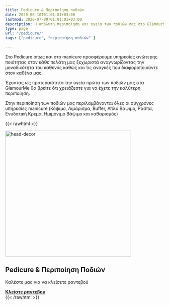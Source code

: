 ```yaml
---
title: Pedicure & Περιποίηση ποδιών
date: 2020-06-10T01:01:01+03:00
lastmod: 2020-07-09T01:01:01+03:00
description: Η απόλυτη περιποίηση και υγεία των ποδιών σας στο GlamourMe.
type: page
url: "/pedicure/"
tags: ["pedicure", "περιποίηση ποδιών" ]

---
```


Στο Pedicure όπως και στο manicure προσφέρουμε υπηρεσίες ανώτερης ποιότητας στον κάθε πελάτη μας ξεχωριστά αναγνωρίζοντας την μοναδικότητα του καθενός καθώς και τις αναγκές που διαφοροποιούντε στον καθένα μας. 

Έχοντας ως προτεραιότητα την υγεία πρώτα των ποδιών μας στα GlamourMe θα βρείτε ότι χρειάζεστε για να έχετε την καλύτερη περιποίηση.

Στην περιποίηση των ποδιών μας περιλαμβάνονται όλες οι σύγχρονες υπηρεσίες manicure (Κόψιμο, Λιμάρισμα, Βuffer, Απλό Βάψιμο, Ράσπα, Ενυδατική Κρέμα, Ημιμόνιμο Βάψιμο και καθαρισμός)


{{< rawhtml >}}
<div class="card-content">
	<div class="content"><img src="/img/υπηρεσίες/pedicure-ανάβυσσος.jpg" alt="head-decor" width="400" height="400"></div>
</div>

<section class="section">
	<div class="container">
		<h2>Pedicure  & Περιποίηση Ποδιών</h2>
		<p>Καλέστε μας για να κλείσετε ραντεβού</p>
		<a class="button is-medium is-danger" href="tel:2291159320"><b>Κλείστε ραντεβού</b></a>
	</div>
</section>
{{< /rawhtml >}}